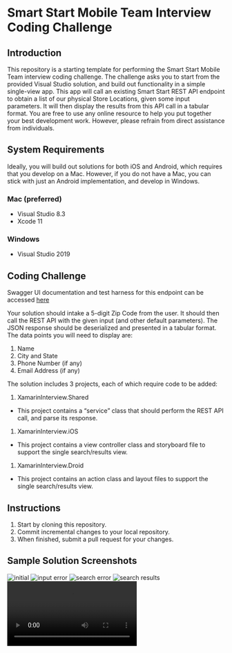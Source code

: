 # Smart Start Mobile Team Interview Coding Challenge

## Introduction
This repository is a starting template for performing the Smart Start Mobile Team interview coding challenge.  The challenge asks you to start from the provided Visual Studio solution, and build out functionality in a simple single-view app.  This app will call an existing Smart Start REST API endpoint to obtain a list of our physical Store Locations, given some input parameters.  It will then display the results from this API call in a tabular format.  You are free to use any online resource to help you put together your best development work.  However, please refrain from direct assistance from individuals.

## System Requirements
Ideally, you will build out solutions for both iOS and Android, which requires that you develop on a Mac.  However, if you do not have a Mac, you can stick with just an Android implementation, and develop in Windows.
### Mac (preferred)
- Visual Studio 8.3
- Xcode 11
### Windows
- Visual Studio 2019

## Coding Challenge
Swagger UI documentation and test harness for this endpoint can be accessed [here](https://sasha-borodin-ssi.github.io/xamarin-interview/api/)

Your solution should intake a 5-digit Zip Code from the user.  It should then call the REST API with the given input (and other default parameters).  The JSON response should be deserialized and presented in a tabular format.  The data points you will need to display are:
1. Name
1. City and State
1. Phone Number (if any)
1. Email Address (if any)

The solution includes 3 projects, each of which require code to be added:
1. XamarinInterview.Shared
  - This project contains a “service” class that should perform the REST API call, and parse its response.
1. XamarinInterview.iOS
  - This project contains a view controller class and storyboard file to support the single search/results view.
1. XamarinInterview.Droid
  - This project contains an action class and layout files to support the single search/results view.

## Instructions
1. Start by cloning this repository.
1. Commit incremental changes to your local repository.
1. When finished, submit a pull request for your changes.

## Sample Solution Screenshots
![initial](docs/screenshots/droid-initial.png)
![input error](docs/screenshots/droid-input-error.png)
![search error](docs/screenshots/droid-search-error.png)
![search results](docs/screenshots/droid-search-results.png)
![demo](docs/screenshots/droid.mov)